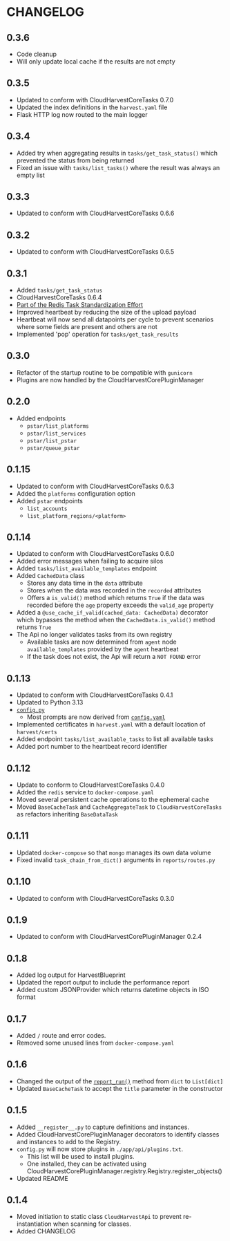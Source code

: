 # CHANGELOG

## 0.3.6
- Code cleanup
- Will only update local cache if the results are not empty

## 0.3.5
- Updated to conform with CloudHarvestCoreTasks 0.7.0
- Updated the index definitions in the `harvest.yaml` file
- Flask HTTP log now routed to the main logger

## 0.3.4
- Added try when aggregating results in `tasks/get_task_status()` which prevented the status from being returned
- Fixed an issue with `tasks/list_tasks()` where the result was always an empty list


## 0.3.3
- Updated to conform with CloudHarvestCoreTasks 0.6.6

## 0.3.2
- Updated to conform with CloudHarvestCoreTasks 0.6.5

## 0.3.1
- Added `tasks/get_task_status`
- CloudHarvestCoreTasks 0.6.4
- [Part of the Redis Task Standardization Effort](https://github.com/Cloud-Harvest/CloudHarvestAgent/issues/8)
- Improved heartbeat by reducing the size of the upload payload
- Heartbeat will now send all datapoints per cycle to prevent scenarios where some fields are present and others are not
- Implemented 'pop' operation for `tasks/get_task_results`

## 0.3.0
- Refactor of the startup routine to be compatible with `gunicorn`
- Plugins are now handled by the CloudHarvestCorePluginManager

## 0.2.0
- Added endpoints
  - `pstar/list_platforms`
  - `pstar/list_services`
  - `pstar/list_pstar`
  - `pstar/queue_pstar`

## 0.1.15
- Updated to conform with CloudHarvestCoreTasks 0.6.3
- Added the `platforms` configuration option
- Added `pstar` endpoints
  - `list_accounts`
  - `list_platform_regions/<platform>` 

## 0.1.14
- Updated to conform with CloudHarvestCoreTasks 0.6.0
- Added error messages when failing to acquire silos
- Added `tasks/list_available_templates` endpoint
- Added `CachedData` class
  - Stores any data time in the `data` attribute
  - Stores when the data was recorded in the `recorded` attributes
  - Offers a `is_valid()` method which returns `True` if the data was recorded before the `age` property exceeds the `valid_age` property
- Added a `@use_cache_if_valid(cached_data: CachedData)` decorator which bypasses the method when the `CachedData.is_valid()` method returns `True`
- The Api no longer validates tasks from its own registry
  - Available tasks are now determined from `agent` node `available_templates` provided by the `agent` heartbeat
  - If the task does not exist, the Api will return a `NOT FOUND` error

## 0.1.13
- Updated to conform with CloudHarvestCoreTasks 0.4.1
- Updated to Python 3.13
- [`config.py`](./config.py)
  - Most prompts are now derived from [`config.yaml`](./config.yaml) 
- Implemented certificates in `harvest.yaml` with a default location of `harvest/certs`
- Added endpoint `tasks/list_available_tasks` to list all available tasks
- Added port number to the heartbeat record identifier

## 0.1.12
- Update to conform to CloudHarvestCoreTasks 0.4.0
- Added the `redis` service to `docker-compose.yaml`
- Moved several persistent cache operations to the ephemeral cache
- Moved `BaseCacheTask` and `CacheAggregateTask` to `CloudHarvestCoreTasks` as refactors inheriting `BaseDataTask`

## 0.1.11
- Updated `docker-compose` so that `mongo` manages its own data volume
- Fixed invalid `task_chain_from_dict()` arguments in `reports/routes.py`

## 0.1.10
- Updated to conform with CloudHarvestCoreTasks 0.3.0

## 0.1.9
- Updated to conform with CloudHarvestCorePluginManager 0.2.4

## 0.1.8
- Added log output for HarvestBlueprint
- Updated the report output to include the performance report
- Added custom JSONProvider which returns datetime objects in ISO format 

## 0.1.7
- Added `/` route and error codes.
- Removed some unused lines from `docker-compose.yaml`

## 0.1.6
- Changed the output of the [`report_run()`](CloudHarvestApi/blueprints/reports.py) method from `dict` to `List[dict]`
- Updated `BaseCacheTask` to accept the `title` parameter in the constructor

## 0.1.5
- Added `__register__.py` to capture definitions and instances.
- Added CloudHarvestCorePluginManager decorators to identify classes and instances to add to the Registry.
- `config.py` will now store plugins in `./app/api/plugins.txt`. 
  - This list will be used to install plugins. 
  - One installed, they can be activated using CloudHarvestCorePluginManager.registry.Registry.register_objects()
- Updated README

## 0.1.4
- Moved initiation to static class `CloudHarvestApi` to prevent re-instantiation when scanning for classes.
- Added CHANGELOG
